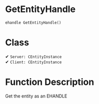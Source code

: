 # GetEntityHandle
```
ehandle GetEntityHandle()
```
# Class
✔ `Server: CEntityInstance`  
✔ `Client: CEntityInstance`  

# Function Description
Get the entity as an EHANDLE
